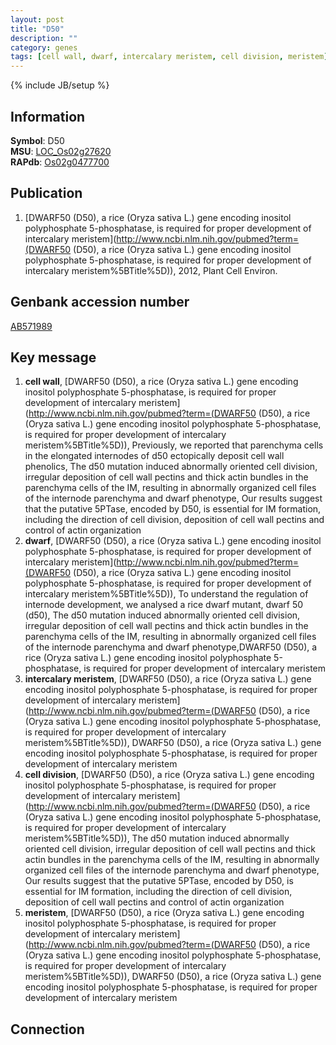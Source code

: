 ```yaml
---
layout: post
title: "D50"
description: ""
category: genes
tags: [cell wall, dwarf, intercalary meristem, cell division, meristem]
---
```

{% include JB/setup %}

## Information
__Symbol__: D50  
__MSU__: [LOC_Os02g27620](http://rice.plantbiology.msu.edu/cgi-bin/ORF_infopage.cgi?orf=LOC_Os02g27620)  
__RAPdb__: [Os02g0477700](http://rapdb.dna.affrc.go.jp/viewer/gbrowse_details/irgsp1?name=Os02g0477700)  

## Publication
1. [DWARF50 (D50), a rice (Oryza sativa L.) gene encoding inositol polyphosphate 5-phosphatase, is required for proper development of intercalary meristem](http://www.ncbi.nlm.nih.gov/pubmed?term=(DWARF50 (D50), a rice (Oryza sativa L.) gene encoding inositol polyphosphate 5-phosphatase, is required for proper development of intercalary meristem%5BTitle%5D)), 2012, Plant Cell Environ.

## Genbank accession number
[AB571989](http://www.ncbi.nlm.nih.gov/nuccore/AB571989)

## Key message
1. __cell wall__, [DWARF50 (D50), a rice (Oryza sativa L.) gene encoding inositol polyphosphate 5-phosphatase, is required for proper development of intercalary meristem](http://www.ncbi.nlm.nih.gov/pubmed?term=(DWARF50 (D50), a rice (Oryza sativa L.) gene encoding inositol polyphosphate 5-phosphatase, is required for proper development of intercalary meristem%5BTitle%5D)),  Previously, we reported that parenchyma cells in the elongated internodes of d50 ectopically deposit cell wall phenolics, The d50 mutation induced abnormally oriented cell division, irregular deposition of cell wall pectins and thick actin bundles in the parenchyma cells of the IM, resulting in abnormally organized cell files of the internode parenchyma and dwarf phenotype, Our results suggest that the putative 5PTase, encoded by D50, is essential for IM formation, including the direction of cell division, deposition of cell wall pectins and control of actin organization
2. __dwarf__, [DWARF50 (D50), a rice (Oryza sativa L.) gene encoding inositol polyphosphate 5-phosphatase, is required for proper development of intercalary meristem](http://www.ncbi.nlm.nih.gov/pubmed?term=(DWARF50 (D50), a rice (Oryza sativa L.) gene encoding inositol polyphosphate 5-phosphatase, is required for proper development of intercalary meristem%5BTitle%5D)),  To understand the regulation of internode development, we analysed a rice dwarf mutant, dwarf 50 (d50), The d50 mutation induced abnormally oriented cell division, irregular deposition of cell wall pectins and thick actin bundles in the parenchyma cells of the IM, resulting in abnormally organized cell files of the internode parenchyma and dwarf phenotype,DWARF50 (D50), a rice (Oryza sativa L.) gene encoding inositol polyphosphate 5-phosphatase, is required for proper development of intercalary meristem
3. __intercalary meristem__, [DWARF50 (D50), a rice (Oryza sativa L.) gene encoding inositol polyphosphate 5-phosphatase, is required for proper development of intercalary meristem](http://www.ncbi.nlm.nih.gov/pubmed?term=(DWARF50 (D50), a rice (Oryza sativa L.) gene encoding inositol polyphosphate 5-phosphatase, is required for proper development of intercalary meristem%5BTitle%5D)), DWARF50 (D50), a rice (Oryza sativa L.) gene encoding inositol polyphosphate 5-phosphatase, is required for proper development of intercalary meristem
4. __cell division__, [DWARF50 (D50), a rice (Oryza sativa L.) gene encoding inositol polyphosphate 5-phosphatase, is required for proper development of intercalary meristem](http://www.ncbi.nlm.nih.gov/pubmed?term=(DWARF50 (D50), a rice (Oryza sativa L.) gene encoding inositol polyphosphate 5-phosphatase, is required for proper development of intercalary meristem%5BTitle%5D)),  The d50 mutation induced abnormally oriented cell division, irregular deposition of cell wall pectins and thick actin bundles in the parenchyma cells of the IM, resulting in abnormally organized cell files of the internode parenchyma and dwarf phenotype, Our results suggest that the putative 5PTase, encoded by D50, is essential for IM formation, including the direction of cell division, deposition of cell wall pectins and control of actin organization
5. __meristem__, [DWARF50 (D50), a rice (Oryza sativa L.) gene encoding inositol polyphosphate 5-phosphatase, is required for proper development of intercalary meristem](http://www.ncbi.nlm.nih.gov/pubmed?term=(DWARF50 (D50), a rice (Oryza sativa L.) gene encoding inositol polyphosphate 5-phosphatase, is required for proper development of intercalary meristem%5BTitle%5D)), DWARF50 (D50), a rice (Oryza sativa L.) gene encoding inositol polyphosphate 5-phosphatase, is required for proper development of intercalary meristem

## Connection



